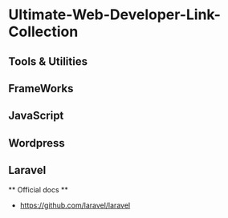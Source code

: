 # Ultimate-Web-Developer-Link-Collection

## Tools & Utilities

## FrameWorks

## JavaScript

## Wordpress

## Laravel

** Official docs **
* <https://github.com/laravel/laravel>